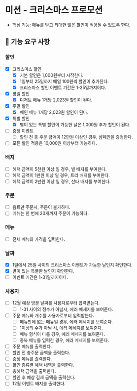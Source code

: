 # 미션 - 크리스마스 프로모션

- 핵심 기능: 메뉴를 받고 최대한 많은 할인이 적용될 수 있도록 한다.

## 🚀 기능 요구 사항

### 할인

- [x] 크리스마스 할인
  - [x] 기본 할인은 1,000원부터 시작한다.
  - [x] 1일부터 25일까지 매일 100원씩 할인이 추가된다.
  - [x] 크리스마스 할인 이벤트 기간은 1-25일까지이다.
- [x] 평일 할인
  - [x] 디저트 메뉴 1개당 2,023원 할인이 된다.
- [x] 주말 할인
  - [x] 메인 메뉴 1개당 2,023원 할인이 된다.
- [x] 특별 할인
  - [x] 별이 있는 특별 할인이 가능한 날은 1,000원 추가 할인이 된다.
- [ ] 증정 이벤트
  - [ ] 할인 전 총 주문 금액이 12만원 이상인 경우, 샴페인을 증정한다.
- [ ] 모든 할인 적용은 10,000원 이상부터 가능하다.

### 배지

- [ ] 혜택 금액이 5천원 이상 일 경우, 별 배지를 부여한다.
- [ ] 혜택 금액이 1만원 이상 일 경우, 트리 배지를 부여한다.
- [ ] 혜택 금액이 2만원 이상 일 경우, 산타 배지를 부여한다.

### 주문

- [ ] 음료만 주문시, 주문이 불가하다.
- [ ] 메뉴는 한 번에 20개까지 주문이 가능하다.

### 메뉴

- [ ] 전체 메뉴와 가격을 입력한다.

### 날짜

- [x] 1일에서 25일 사이의 크리스마스 이벤트가 가능한 날인지 확인한다.
- [x] 별이 있는 특별한 날인지 확인한다.
- [ ] 이벤트 기간은 1-31일까지이다.

### 사용자

- [ ] 12월 예상 방문 날짜를 사용자로부터 입력받는다.
  - [ ] 1-31 사이의 정수가 아닐시, 에러 메세지를 보여준다.
- [ ] 주문 메뉴와 개수를 사용자로부터 입력받는다.
  - [ ] 메뉴판에 없는 메뉴일 경우, 에러 메세지를 보여준다.
  - [ ] 1이상의 수가 아닐 시, 에러 메세지를 보여준다.
  - [ ] 메뉴 형식이 다를 경우, 에러 메세지를 보여준다.
  - [ ] 중복 메뉴를 입력한 경우, 에러 메세지를 보여준다.
- [ ] 주문 메뉴를 출력한다.
- [ ] 할인 전 총주문 금액을 출력한다.
- [ ] 증정 메뉴를 출력한다.
- [ ] 할인 종류별 혜택 내역을 출력한다.
- [ ] 총혜택 금액을 출력한다.
- [ ] 할인 후 예상 결제 금액을 출력한다.
- [ ] 12월 이벤트 배지를 출력한다.
